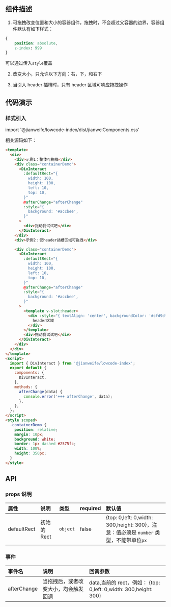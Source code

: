 ## 组件描述

1. 可拖拽改变位置和大小的容器组件，拖拽时，不会超过父容器的边界，容器组件默认有如下样式：

```css
{
    position: absolute,
    z-index: 999
}

```

可以通过传入`style`覆盖

2. 改变大小，只允许以下方向：右，下，和右下

3. 当引入 header 插槽时，只有 header 区域可响应拖拽操作

## 代码演示

### 样式引入

import '@jianweife/lowcode-index/dist/jianweiComponents.css'

<DivInteractDemo />

相关源码如下：

```html
<template>
  <div>
    <div>示例1：整体可拖拽</div>
    <div class="containerDemo">
      <DivInteract
        :defaultRect="{
          width: 100,
          height: 100,
          left: 10,
          top: 10,
        }"
        @afterChange="afterChange"
        :style="{
          background: '#accbee',
        }"
      >
        <div>拖动我试试吧</div>
      </DivInteract>
    </div>
    <div>示例2：仅header插槽区域可拖拽</div>

    <div class="containerDemo">
      <DivInteract
        :defaultRect="{
          width: 100,
          height: 100,
          left: 10,
          top: 10,
        }"
        @afterChange="afterChange"
        :style="{
          background: '#accbee',
        }"
      >
        <template v-slot:header>
          <div :style="{ textAlign: 'center', backgroundColor: '#cfd9df' }">
            header区域
          </div>
        </template>
        <div>拖动我试试吧</div>
      </DivInteract>
    </div>
  </div>
</template>
<script>
  import { DivInteract } from '@jianweife/lowcode-index';
  export default {
    components: {
      DivInteract,
    },
    methods: {
      afterChange(data) {
        console.error('+++ afterChange', data);
      },
    },
  };
</script>
<style scoped>
  .containerDemo {
    position: relative;
    margin: 10px;
    background: white;
    border: 1px dashed #2575fc;
    width: 100%;
    height: 350px;
  }
</style>
```

## API

### props 说明

| 属性        | 说明        | 类型     | required | 默认值                                                                                |
| :---------- | :---------- | :------- | :------- | :------------------------------------------------------------------------------------ |
| defaultRect | 初始的 Rect | `object` | false    | {top: 0,left: 0,width: 300,height: 300}，注意：值必须是 `number` 类型，不能带单位`px` |

### 事件

| 事件名      | 说明                                 | 回调参数                                                         |
| :---------- | :----------------------------------- | :--------------------------------------------------------------- |
| afterChange | 当拖拽后，或者改变大小，均会触发回调 | data,当前的 rect，例如： {top: 0,left: 0,width: 300,height: 300} |

